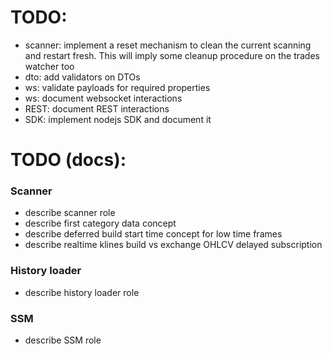 # TODO:

- scanner: implement a reset mechanism to clean the current scanning and restart fresh. This will imply some cleanup procedure on the trades watcher too
- dto: add validators on DTOs
- ws: validate payloads for required properties
- ws: document websocket interactions
- REST: document REST interactions
- SDK: implement nodejs SDK and document it

# TODO (docs):

### Scanner

- describe scanner role
- describe first category data concept
- describe deferred build start time concept for low time frames
- describe realtime klines build vs exchange OHLCV delayed subscription

### History loader

- describe history loader role

### SSM

- describe SSM role
